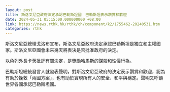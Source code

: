 ```yaml
---
layout: post
title: 斯洛文尼亞政府決定承認巴勒斯坦國　巴勒斯坦表示讚賞和歡迎
date: 2024-05-31 05:15:00.000000000 +08:00
link: https://news.rthk.hk/rthk/ch/component/k2/1755462-20240531.htm
categories: rthk
---
```


斯洛文尼亞總理戈洛布宣布，斯洛文尼亞政府決定承認巴勒斯坦是獨立和主權國家。斯洛文尼亞國會未來幾天將表決是否批准政府的決定。

以色列外長卡茨批評有關決定，是獎勵哈馬斯的謀殺和性侵行為。

巴勒斯坦總統發言人就發表聲明，對斯洛文尼亞政府的決定表示讚賞和歡迎，認為有助於挽救「兩國方案」，也有助於實現所有人的安全、和平與穩定。聲明又呼籲世界各國承認巴勒斯坦國。
